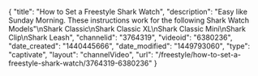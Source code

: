 {
    "title": "How to Set a Freestyle Shark Watch",
    "description": "Easy like Sunday Morning. These instructions work for the following Shark Watch Models\"\nShark Classic\nShark Classic XL\nShark Classic Mini\nShark Clip\nShark Leash",
    "channelid": "3764319",
    "videoid": "6380236",
    "date_created": "1440445666",
    "date_modified": "1449793060",
    "type": "captivate",
    "layout": "channelVideo",
    "url": "\/freestyle\/how-to-set-a-freestyle-shark-watch\/3764319-6380236"
}